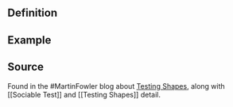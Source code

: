 ## Definition
## Example

## Source
Found in the #MartinFowler blog about [Testing Shapes](https://martinfowler.com/articles/2021-test-shapes.html), along with [[Sociable Test]] and [[Testing Shapes]] detail.